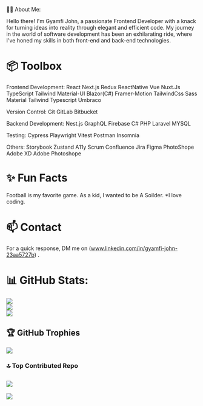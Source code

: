  👨‍💻 About Me:
 
Hello there! I'm Gyamfi John, a passionate Frontend Developer with a knack for turning ideas into reality through elegant and efficient code. My journey in the world of software development has been an exhilarating ride, where I've honed my skills in both front-end and back-end technologies.


# 📦 Toolbox
Frontend Development: React Next.js Redux ReactNative Vue Nuxt.Js TypeScript Tailwind Material-UI Blazor(C#)
Framer-Motion TailwindCss Sass Material Tailwind Typescript Umbraco 

Version Control: Git GitLab Bitbucket

Backend Development: Nest.js GraphQL Firebase C# PHP Laravel MYSQL

Testing: Cypress Playwright Vitest Postman Insomnia

Others: Storybook Zustand A11y Scrum Confluence Jira Figma PhotoShope Adobe XD Adobe Photoshope 

# ✨ Fun Facts
Football is my favorite game.
As a kid, I wanted to be A Soilder.
*I love coding.

# 📫 Contact
For a quick response, DM me on  (www.linkedin.com/in/gyamfi-john-23aa5727b) .

# 📊 GitHub Stats:
![](https://github-readme-stats.vercel.app/api?username=gyamficodes&theme=dark&hide_border=false&include_all_commits=true&count_private=false)<br/>
![](https://github-readme-streak-stats.herokuapp.com/?user=gyamficodes&theme=dark&hide_border=false)<br/>
![](https://github-readme-stats.vercel.app/api/top-langs/?username=gyamficodes&theme=dark&hide_border=false&include_all_commits=true&count_private=false&layout=compact)

## 🏆 GitHub Trophies
![](https://github-profile-trophy.vercel.app/?username=gyamficodes&theme=gruvbox&no-frame=false&no-bg=true&margin-w=4)

### 🔝 Top Contributed Repo
![](https://github-contributor-stats.vercel.app/api?username=gyamficodes&limit=5&theme=dark&combine_all_yearly_contributions=true)
---
[![](https://visitcount.itsvg.in/api?id=gyamficodes&icon=4&color=0)](https://visitcount.itsvg.in)

<!-- Proudly created with GPRM ( https://gprm.itsvg.in ) -->

